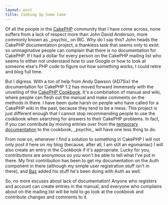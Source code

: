 ```yaml
--- 
layout: post
title: Cooking Up Some Cake
---
```

<p>
Of all the people in the <a href="http://www.cakephp.org">CakePHP</a> community that I have come across, none suffers from a lack of respect more than John David Anderson, more commonly known as _psychic_ on IRC.  Why do I say this?  John heads the CakePHP documentation project, a thankless task that seems only to exist so unimaginative people can complain that there is no documentation for CakePHP.  If I had a dollar for every person on the CakePHP mailing list who seems to either not understand how to use Google or how to look at someone else's PHP code to figure out how something works, I could retire and blog full time.
</p>
<p>
But I digress.  With a ton of help from Andy Dawson (AD7Six) the documentation for CakePHP 1.2 has moved forward immensely with the unveiling of the <a href="http://book.cakephp.org">CakePHP Cookbook</a>.  It's a combination of manual and wiki, where people can flesh out the manual and make comments on the methods in there.  I have been quite harsh on people who have called for a CakePHP wiki in the past, because they tend to be a mess.  This project is just different enough that I cannot stop recommending people to use the cookbook when searching for answers to their CakePHP problems.  In fact, if you can contribute by moving entries over from the <a href="http://tempdocs.cakephp.org">temporary documentation</a> to the cookbook, _psychic_ will have one less thing to do.
</p>
<p>
From now on, whenever I find a solution to something in CakePHP I will not only post it here on my blog (because, after all, I am still an egomaniac) I will also create an entry in the Cookbook if it's appropriate.  Lucky for you, contributions are anonymous so you won't be able to tell what I've put in there.  My first contribution has been to get my documentation on the Auth component in there (although my simple user registration stuff isn't in there), and <a href="http://www.3hndesigns.com/">Baz</a> added his stuff he's been doing with Auth as well.
</p>
<p>
So, no more excuses about lack of documentation!  Anyone who registers and account can create entries in the manual, and everyone who complains about on the mailing list will be told to go look at the cookbook and contribute changes and comments to it.
</p>
